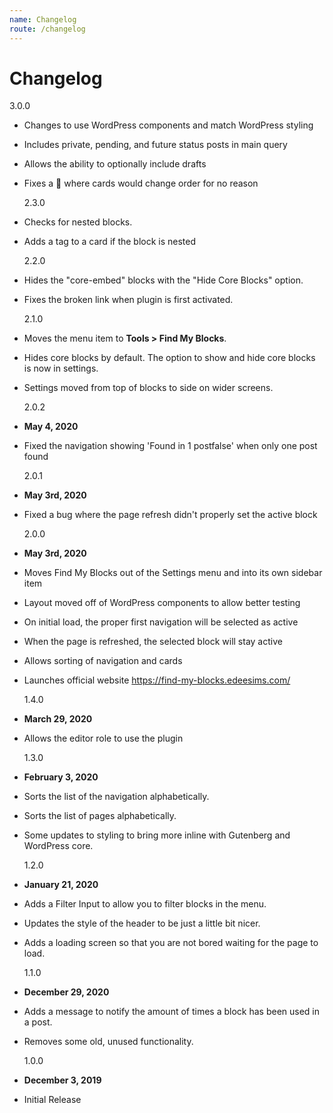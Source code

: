 ```yaml
---
name: Changelog
route: /changelog
---
```


# Changelog

3.0.0

- Changes to use WordPress components and match WordPress styling
- Includes private, pending, and future status posts in main query
- Allows the ability to optionally include drafts
- Fixes a 🐛 where cards would change order for no reason

  2.3.0

- Checks for nested blocks.
- Adds a tag to a card if the block is nested

  2.2.0

- Hides the "core-embed" blocks with the "Hide Core Blocks" option.
- Fixes the broken link when plugin is first activated.

  2.1.0

- Moves the menu item to **Tools > Find My Blocks**.
- Hides core blocks by default. The option to show and hide core blocks is now
  in settings.
- Settings moved from top of blocks to side on wider screens.

  2.0.2

- **May 4, 2020**
- Fixed the navigation showing 'Found in 1 postfalse' when only one post found

  2.0.1

- **May 3rd, 2020**
- Fixed a bug where the page refresh didn't properly set the active block

  2.0.0

- **May 3rd, 2020**
- Moves Find My Blocks out of the Settings menu and into its own sidebar item
- Layout moved off of WordPress components to allow better testing
- On initial load, the proper first navigation will be selected as active
- When the page is refreshed, the selected block will stay active
- Allows sorting of navigation and cards
- Launches official website https://find-my-blocks.edeesims.com/

  1.4.0

- **March 29, 2020**
- Allows the editor role to use the plugin

  1.3.0

- **February 3, 2020**
- Sorts the list of the navigation alphabetically.
- Sorts the list of pages alphabetically.
- Some updates to styling to bring more inline with Gutenberg and WordPress
  core.

  1.2.0

- **January 21, 2020**
- Adds a Filter Input to allow you to filter blocks in the menu.
- Updates the style of the header to be just a little bit nicer.
- Adds a loading screen so that you are not bored waiting for the page to load.

  1.1.0

- **December 29, 2020**
- Adds a message to notify the amount of times a block has been used in a post.
- Removes some old, unused functionality.

  1.0.0

- **December 3, 2019**
- Initial Release

